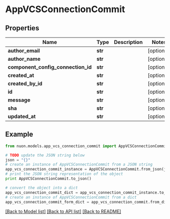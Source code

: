 # AppVCSConnectionCommit


## Properties

Name | Type | Description | Notes
------------ | ------------- | ------------- | -------------
**author_email** | **str** |  | [optional] 
**author_name** | **str** |  | [optional] 
**component_config_connection_id** | **str** |  | [optional] 
**created_at** | **str** |  | [optional] 
**created_by_id** | **str** |  | [optional] 
**id** | **str** |  | [optional] 
**message** | **str** |  | [optional] 
**sha** | **str** |  | [optional] 
**updated_at** | **str** |  | [optional] 

## Example

```python
from nuon.models.app_vcs_connection_commit import AppVCSConnectionCommit

# TODO update the JSON string below
json = "{}"
# create an instance of AppVCSConnectionCommit from a JSON string
app_vcs_connection_commit_instance = AppVCSConnectionCommit.from_json(json)
# print the JSON string representation of the object
print AppVCSConnectionCommit.to_json()

# convert the object into a dict
app_vcs_connection_commit_dict = app_vcs_connection_commit_instance.to_dict()
# create an instance of AppVCSConnectionCommit from a dict
app_vcs_connection_commit_form_dict = app_vcs_connection_commit.from_dict(app_vcs_connection_commit_dict)
```
[[Back to Model list]](../README.md#documentation-for-models) [[Back to API list]](../README.md#documentation-for-api-endpoints) [[Back to README]](../README.md)


